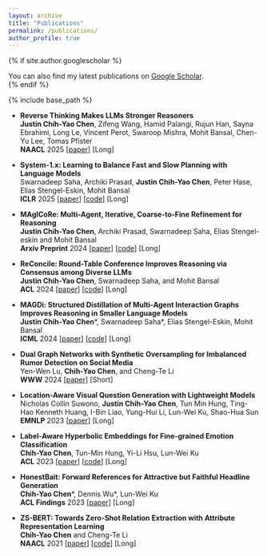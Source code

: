 ```yaml
---
layout: archive
title: "Publications"
permalink: /publications/
author_profile: true
---
```


{% if site.author.googlescholar %}
  <div class="wordwrap">You can also find my latest publications on <a href="{{site.author.googlescholar}}">Google Scholar</a>.</div>
{% endif %}

{% include base_path %}
* **Reverse Thinking Makes LLMs Stronger Reasoners**  
**Justin Chih-Yao Chen**, Zifeng Wang, Hamid Palangi, Rujun Han, Sayna Ebrahimi, Long Le, Vincent Perot, Swaroop Mishra, Mohit Bansal, Chen-Yu Lee, Tomas Pfister\
**NAACL** 2025 [[paper]([https://arxiv.org/abs/2409.12147](https://arxiv.org/abs/2411.19865))] [Long]

* **System-1.x: Learning to Balance Fast and Slow Planning with Language Models**  
Swarnadeep Saha, Archiki Prasad, **Justin Chih-Yao Chen**, Peter Hase, Elias Stengel-Eskin, Mohit Bansal\
**ICLR** 2025 [[paper](https://arxiv.org/abs/2407.14414)] [[code](https://github.com/swarnaHub/System-1.x)] [Long]

* **MAgICoRe: Multi-Agent, Iterative, Coarse-to-Fine Refinement for Reasoning**  
**Justin Chih-Yao Chen**, Archiki Prasad, Swarnadeep Saha, Elias Stengel-eskin and Mohit Bansal\
**Arxiv Preprint** 2024 [[paper](https://arxiv.org/abs/2409.12147)] [[code](https://github.com/dinobby/MAgICoRE)] [Long]
  
* **ReConcile: Round-Table Conference Improves Reasoning via Consensus among Diverse LLMs**  
**Justin Chih-Yao Chen**, Swarnadeep Saha, and Mohit Bansal   
**ACL** 2024 [[paper](https://arxiv.org/abs/2309.13007)] [[code](https://github.com/dinobby/ReConcile)] [Long]
  
* **MAGDi: Structured Distillation of Multi-Agent Interaction Graphs Improves Reasoning in Smaller Language Models**  
**Justin Chih-Yao Chen**\*, Swarnadeep Saha\*, Elias Stengel-Eskin, Mohit Bansal  
**ICML** 2024 [[paper](https://arxiv.org/abs/2402.01620)] [[code](https://github.com/dinobby/MAGDi)] [Long]  

* **Dual Graph Networks with Synthetic Oversampling for Imbalanced Rumor Detection on Social Media**  
Yen-Wen Lu, **Chih-Yao Chen**, and Cheng-Te Li   
**WWW** 2024 [[paper](https://dl.acm.org/doi/10.1145/3589335.3651494)] [Short]

* **Location-Aware Visual Question Generation with Lightweight Models**  
Nicholas Collin Suwono, **Justin Chih-Yao Chen**, Tun Min Hung, Ting-Hao Kenneth Huang, I-Bin Liao, Yung-Hui Li, Lun-Wei Ku, Shao-Hua Sun   
**EMNLP** 2023 [[paper](https://arxiv.org/abs/2310.15129)] [Long]
  
* **Label-Aware Hyperbolic Embeddings for Fine-grained Emotion Classification**  
**Chih-Yao Chen**, Tun-Min Hung, Yi-Li Hsu, Lun-Wei Ku   
**ACL** 2023 [[paper](https://arxiv.org/abs/2306.14822)] [[code](https://github.com/dinobby/HypEmo)] [Long]

* **HonestBait: Forward References for Attractive but Faithful Headline Generation**  
**Chih-Yao Chen**\*, Dennis Wu\*, Lun-Wei Ku   
**ACL Findings** 2023 [[paper](https://arxiv.org/abs/2306.14828)] [Long]

* **ZS-BERT: Towards Zero-Shot Relation Extraction with Attribute Representation Learning**  
**Chih-Yao Chen** and Cheng-Te Li   
**NAACL** 2021 [[paper](https://arxiv.org/abs/2104.04697)] [[code](https://github.com/dinobby/ZS-BERT)] [Long]



<!---
{% for post in site.publications reversed %}
  {% include archive-single.html %}
{% endfor %}
-->
